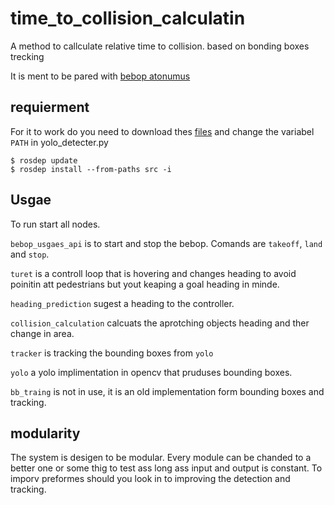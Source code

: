 # time_to_collision_calculatin
A method to callculate relative time to collision. based on bonding boxes trecking

It is ment to be pared with [bebop atonumus](https://bebop-autonomy.readthedocs.io/en/latest/)

## requierment
For it to work do you need to download thes [files](https://drive.google.com/drive/folders/1Z-A-dWUQ_Z43smqZgl2QOppFCqUcJCl3?usp=sharing) and change the variabel `PATH` in yolo_detecter.py

```
$ rosdep update
$ rosdep install --from-paths src -i
```

## Usgae
To run start all nodes.

`bebop_usgaes_api` is to start and stop the bebop.
Comands are `takeoff`, `land` and `stop`.

`turet` is a controll loop that is hovering and changes heading to avoid poinitin att pedestrians but yout keaping a goal heading in minde.

`heading_prediction` sugest a heading to the controller.

`collision_calculation` calcuats the aprotching objects heading and ther change in area.

`tracker` is tracking the bounding boxes from `yolo`

`yolo` a yolo implimentation in opencv that pruduses bounding boxes.

`bb_traing` is not in use, it is an old implementation form bounding boxes and tracking.

## modularity
The system is desigen to be modular. Every module can be chanded to a better one or some thig to test ass long ass input and output is constant.
To imporv preformes should you look in to improving the detection and tracking.
